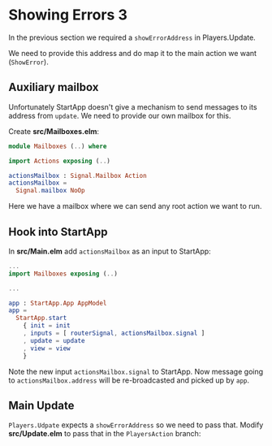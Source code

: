 # Showing Errors 3

In the previous section we required a `showErrorAddress` in Players.Update.

We need to provide this address and do map it to the main action we want (`ShowError`).

## Auxiliary mailbox

Unfortunately StartApp doesn't give a mechanism to send messages to its address from `update`. We need to provide our own mailbox for this.

Create __src/Mailboxes.elm__:

```elm
module Mailboxes (..) where

import Actions exposing (..)

actionsMailbox : Signal.Mailbox Action
actionsMailbox =
  Signal.mailbox NoOp
```

Here we have a mailbox where we can send any root action we want to run.

## Hook into StartApp

In __src/Main.elm__ add `actionsMailbox` as an input to StartApp:

```elm
...
import Mailboxes exposing (..)

...

app : StartApp.App AppModel
app =
  StartApp.start
    { init = init
    , inputs = [ routerSignal, actionsMailbox.signal ]
    , update = update
    , view = view
    }
```

Note the new input `actionsMailbox.signal` to StartApp. Now message going to `actionsMailbox.address` will be re-broadcasted and picked up by `app`.

## Main Update

`Players.Udpate` expects a `showErrorAddress` so we need to pass that. Modify __src/Update.elm__ to pass that in the `PlayersAction` branch:

```elm

```

